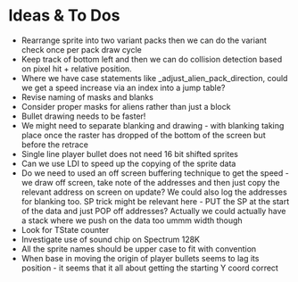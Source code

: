 # Ideas & To Dos

* Rearrange sprite into two variant packs then we can do the variant check once per pack draw cycle
* Keep track of bottom left and then we can do collision detection based on pixel hit + relative position.
* Where we have case statements like _adjust_alien_pack_direction, could we get a speed increase via an index into a jump table?
* Revise naming of masks and blanks
* Consider proper masks for aliens rather than just a block
* Bullet drawing needs to be faster!
* We might need to separate blanking and drawing - with blanking taking place once the raster has dropped of the bottom of the screen but before the retrace
* Single line player bullet does not need 16 bit shifted sprites
* Can we use LDI to speed up the copying of the sprite data
* Do we need to used an off screen buffering technique to get the speed - we draw off screen, take note of the addresses and then just copy the relevant address on screen on update?  We could also log the addresses for blanking too.  SP trick might be relevant here - PUT the SP at the start of the data and just POP off addresses?   Actually we could actually have a stack where we push on the data too ummm width though
* Look for TState counter
* Investigate use of sound chip on Spectrum 128K
* All the sprite names should be upper case to fit with convention
* When base in moving the origin of player bullets seems to lag its position - it seems that it all about getting the starting Y coord correct